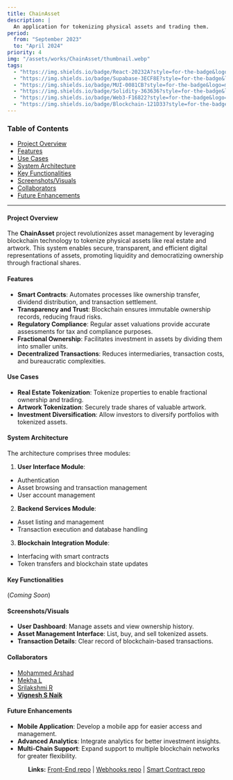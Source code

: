 ```yaml
---
title: ChainAsset
description: |
  An application for tokenizing physical assets and trading them.
period:
  from: "September 2023"
  to: "April 2024"
priority: 4
img: "/assets/works/ChainAsset/thumbnail.webp"
tags:
  - "https://img.shields.io/badge/React-20232A?style=for-the-badge&logo=react&logoColor=61DAFB"
  - "https://img.shields.io/badge/Supabase-3ECF8E?style=for-the-badge&logo=supabase&logoColor=white"
  - "https://img.shields.io/badge/MUI-0081CB?style=for-the-badge&logo=mui&logoColor=white"
  - "https://img.shields.io/badge/Solidity-363636?style=for-the-badge&logo=solidity&logoColor=white"
  - "https://img.shields.io/badge/Web3-F16822?style=for-the-badge&logo=web3.js&logoColor=white"
  - "https://img.shields.io/badge/Blockchain-121D33?style=for-the-badge&logo=blockchain&logoColor=white"
---
```


### Table of Contents

- [Project Overview](#project-overview)
- [Features](#features)
- [Use Cases](#use-cases)
- [System Architecture](#system-architecture)
- [Key Functionalities](#key-functionalities)
- [Screenshots/Visuals](#screenshotsvisuals)
- [Collaborators](#collaborators)
- [Future Enhancements](#future-enhancements)

---

#### Project Overview

The **ChainAsset** project revolutionizes asset management by leveraging blockchain technology to tokenize physical assets like real estate and artwork. This system enables secure, transparent, and efficient digital representations of assets, promoting liquidity and democratizing ownership through fractional shares.

#### Features

- **Smart Contracts**: Automates processes like ownership transfer, dividend distribution, and transaction settlement.
- **Transparency and Trust**: Blockchain ensures immutable ownership records, reducing fraud risks.
- **Regulatory Compliance**: Regular asset valuations provide accurate assessments for tax and compliance purposes.
- **Fractional Ownership**: Facilitates investment in assets by dividing them into smaller units.
- **Decentralized Transactions**: Reduces intermediaries, transaction costs, and bureaucratic complexities.

#### Use Cases

- **Real Estate Tokenization**: Tokenize properties to enable fractional ownership and trading.
- **Artwork Tokenization**: Securely trade shares of valuable artwork.
- **Investment Diversification**: Allow investors to diversify portfolios with tokenized assets.

#### System Architecture

The architecture comprises three modules:

1. **User Interface Module**:

- Authentication
- Asset browsing and transaction management
- User account management

2. **Backend Services Module**:

- Asset listing and management
- Transaction execution and database handling

3. **Blockchain Integration Module**:

- Interfacing with smart contracts
- Token transfers and blockchain state updates

#### Key Functionalities

(_Coming Soon_)

#### Screenshots/Visuals

- **User Dashboard**: Manage assets and view ownership history.
- **Asset Management Interface**: List, buy, and sell tokenized assets.
- **Transaction Details**: Clear record of blockchain-based transactions.

#### Collaborators

- <a href="https://github.com/Arshad-3" target="_blank">Mohammed Arshad</a>
- <a href="https://github.com/Mekhadev2025" target="_blank">Mekha L</a>
- <a href="https://github.com/srilakshmiranganath/">Srilakshmi R</a>
- **<a href="https://github.com/vigneshsnaik" target="_blank">Vignesh S Naik</a>**

#### Future Enhancements

- **Mobile Application**: Develop a mobile app for easier access and management.
- **Advanced Analytics**: Integrate analytics for better investment insights.
- **Multi-Chain Support**: Expand support to multiple blockchain networks for greater flexibility.

<p align="center">
<strong>Links:</strong> 
  <a href="https://github.com/vigneshsnaik/dbms-miniproject-frontend" target="_blank">Front-End repo</a> |
  <a href="https://github.com/vigneshsnaik/dbms-moralis-integration" target="_blank">Webhooks repo</a> |
  <a href="https://github.com/Arshad-3/dbms-web3-contract" target="_blank">Smart Contract repo</a>
</p>
